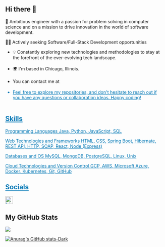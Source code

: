 ## Hi there 👋

🚀 Ambitious engineer with a passion for problem solving in computer science and on a mission to drive innovation in the world of software development.

👨‍💻 Actively seeking Software/Full-Stack Development opportunities 
<ul>
     <li> 💡 Constantly exploring new technologies and methodologies to stay at the forefront of the ever-evolving tech landscape.</li><br>
     <li>🌍  I'm based in Chicago, Illinois.</li><br>
     <li>You can contact me at <a href="mailto:lakhaniy540@gmail.com" style="text-decoration: underline; color: #0077B5;"></li><br>
     <li>Feel free to explore my repositories, and don't hesitate to reach out if you have any questions or collaboration ideas. Happy coding!</li><br>
</ul>     


## Skills
Programming Languages
Java, Python, JavaScript, SQL

Web Technologies and Frameworks
HTML, CSS, Spring Boot, Hibernate, REST API, HTTP, SOAP, React, Node (Express)

Databases and OS
MySQL, MongoDB, PostgreSQL, Linux, Unix

Cloud Technologies and Version Control
GCP, AWS, Microsoft Azure, Docker, Kubernetes, Git, GitHub

## Socials
<a style="display: flex; align-items: center; text-decoration: none; color: #0077B5; font-family: Arial, sans-serif; font-size: 16px;" href="https://www.linkedin.com/in/yogesh-lakhani-756b87ab/" target="_blank">
        <img src="https://cdn-icons-png.flaticon.com/512/174/174857.png" alt="LinkedIn Icon" style="width: 24px; height: 24px; margin-right: 8px;">
    </a>

## My GitHub Stats
<picture>
  <source
    srcset="https://github-readme-stats.vercel.app/api?username=yoginoit39&show_icons=true&theme=dark"
    media="(prefers-color-scheme: dark)"
  />
  <source
    srcset="https://github-readme-stats.vercel.app/api?username=yoginoit39&show_icons=true"
    media="(prefers-color-scheme: light), (prefers-color-scheme: no-preference)"
  />
  <img src="https://github-readme-stats.vercel.app/api?username=yoginoit39&show_icons=true" />
</picture>

[![Anurag's GitHub stats-Dark](https://github-readme-stats.vercel.app/api?username=anuraghazra&show_icons=true&theme=dark#gh-dark-mode-only)](https://github.com/anuraghazra/github-readme-stats#gh-dark-mode-only)








